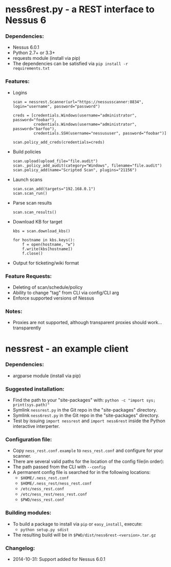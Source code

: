 # ness6rest.py - a REST interface to Nessus 6

### Dependencies:

* Nessus 6.0.1
* Python 2.7+ or 3.3+
* requests module (install via pip)
* The dependencies can be satisfied via `pip install -r requirements.txt`

### Features:

* Logins

  ```
  scan = nessrest.Scanner(url="https://nessusscanner:8834", login="username", password="password")

  creds = [credentials.Windows(username="administrator", password="foobar"),
           credentials.Windows(username="administrator", password="barfoo"),
           credentials.SSH(username="nessususer", password="foobar")]

  scan.policy_add_creds(credentials=creds)
  ```
* Build policies

  ```
  scan.upload(upload_file="file.audit")
  scan._policy_add_audit(category="Windows", filename="file.audit")
  scan.policy_add(name="Scripted Scan", plugins="21156")
  ```

* Launch scans

  ```
  scan.scan_add(targets="192.168.0.1")
  scan.scan_run()
  ```

* Parse scan results

  ```
  scan.scan_results()
  ```

* Download KB for target

  ```
  kbs = scan.download_kbs()

  for hostname in kbs.keys():
      f = open(hostname, "w")
      f.write(kbs[hostname])
      f.close()
  ```

* Output for ticketing/wiki format

### Feature Requests:

* Deleting of scan/schedule/policy
* Ability to change "tag" from CLI via config/CLI arg
* Enforce supported versions of Nessus

### Notes:
* Proxies are not supported, although transparent proxies should work... transparently

# nessrest - an example client

### Dependencies:
* argparse module (install via pip)

### Suggested installation:

* Find the path to your "site-packages" with: `python -c "import sys; print(sys.path)"`
* Symlink `nessrest.py` in the Git repo in the "site-packages" directory.
* Symlink `ness6rest.py` in the Git repo in the "site-packages" directory.
* Test by issuing `import nessrest` and `import ness6rest` inside the Python interactive
  interperter.

### Configuration file:

* Copy `ness_rest.conf.example` to `ness_rest.conf` and configure for your scanner.
* There are several valid paths for the location of the config file(in order):
* The path passed from the CLI with `--config`
* A permanent config file is searched for in the following locations:
    * `$HOME/.ness_rest.conf`
    * `$HOME/.ness_rest/ness_rest.conf`
    * `/etc/ness_rest.conf`
    * `/etc/ness_rest/ness_rest.conf`
    * `$PWD/ness_rest.conf`

### Building modules:

* To build a package to install via `pip` or `easy_install`, execute:
    * `python setup.py sdist`
* The resulting build will be in `$PWD/dist/ness6rest-<version>.tar.gz`

### Changelog:
* 2014-10-31: Support added for Nessus 6.0.1
